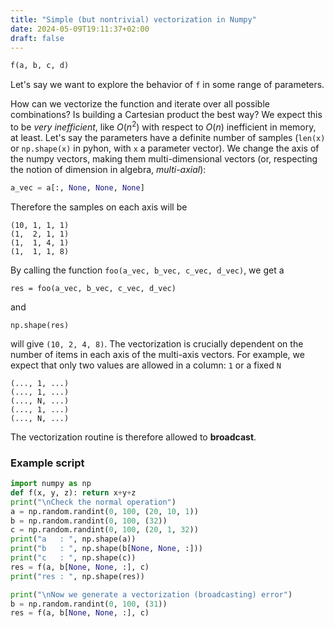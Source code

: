 ```yaml
---
title: "Simple (but nontrivial) vectorization in Numpy"
date: 2024-05-09T19:11:37+02:00
draft: false
---
```



```python
f(a, b, c, d)
```

Let's say we want to explore the behavior of ```f``` in some range of parameters.

How can we vectorize the function and iterate over all possible combinations? Is building a Cartesian product the best way? We expect this to be *very inefficient*, like $O(n^2)$ with respect to $O(n)$ inefficient in memory, at least. 
Let's say the parameters have a definite number of samples (```len(x)```  or ```np.shape(x)``` in pyhon, with ```x``` a parameter vector). We change the axis of the numpy vectors, making them multi-dimensional vectors (or, respecting the notion of dimension in algebra, *multi-axial*):

```python
a_vec = a[:, None, None, None]
```

Therefore the samples on each axis will be

```
(10, 1, 1, 1)
(1,  2, 1, 1)
(1,  1, 4, 1)
(1,  1, 1, 8)
```

By calling the function ```foo(a_vec, b_vec, c_vec, d_vec)```, we get a 

```
res = foo(a_vec, b_vec, c_vec, d_vec)
```

and

```
np.shape(res)
```

will give ```(10, 2, 4, 8)```. The vectorization is crucially dependent on the number of items in each axis of the multi-axis vectors.
For example, we expect that only two values are allowed in a column: ```1``` or a fixed ```N```

```
(..., 1, ...)
(..., 1, ...)
(..., N, ...)
(..., 1, ...)
(..., N, ...)
```

The vectorization routine is therefore allowed to **broadcast**.

### Example script

```python
import numpy as np
def f(x, y, z): return x+y+z
print("\nCheck the normal operation")
a = np.random.randint(0, 100, (20, 10, 1))
b = np.random.randint(0, 100, (32))
c = np.random.randint(0, 100, (20, 1, 32))
print("a   : ", np.shape(a))
print("b   : ", np.shape(b[None, None, :]))
print("c   : ", np.shape(c))
res = f(a, b[None, None, :], c)
print("res : ", np.shape(res))

print("\nNow we generate a vectorization (broadcasting) error")
b = np.random.randint(0, 100, (31))
res = f(a, b[None, None, :], c)
